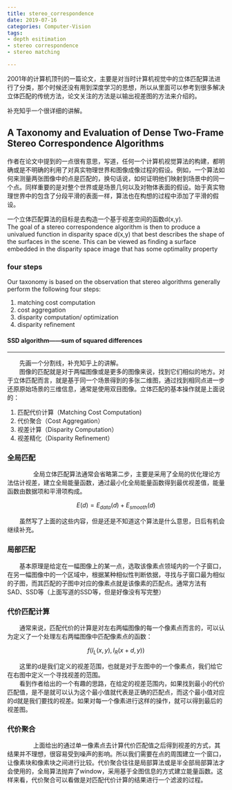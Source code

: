 ```yaml
---
title: stereo_correspondence	
date: 2019-07-16
categories: Computer-Vision
tags:
- depth esitimation
- stereo correspondence
- stereo matching

---
```


2001年的计算机顶刊的一篇论文，主要是对当时计算机视觉中的立体匹配算法进行了分类，那个时候还没有用到深度学习的思想，所以从里面可以参考到很多解决立体匹配的传统方法，论文关注的方法是以输出视差图的方法来介绍的。<br>

补充知乎一个很详细的讲解。

<!-- more -->

## A Taxonomy and Evaluation of Dense Two-Frame Stereo Correspondence Algorithms

作者在论文中提到的一点很有意思，写道，任何一个计算机视觉算法的构建，都明确或是不明确的利用了对真实物理世界和图像成像过程的假设。例如，一个算法如何来测量两张图像中的点是匹配的，换句话说，如何证明他们映射到场景中的同一个点。同样重要的是对整个世界或是场景几何以及对物体表面的假设。始于真实物理世界中的包含了分段平滑的表面一样，算法也在构想的过程中添加了平滑的假设。

一个立体匹配算法的目标是去构造一个基于视差空间的函数d(x,y).<br>
The goal of a stereo correspondence algorithm is then to produce a univalued function in disparity space d(x,y) that best describes the shape of the surfaces in the scene. This can be viewed as finding a surface embedded in the disparity space image that has some optimality property

### four steps
Our taxonomy is based on the observation that stereo algorithms generally perform the following four steps:
1. matching cost computation
2. cost aggregation
3. disparity computation/ optimization
4. disparity refinement

#### SSD algorithm——sum of squared differences

---

　　先画一个分割线，补充知乎上的讲解。<br>
　　图像的匹配就是对于两幅图像或是更多的图像来说，找到它们相似的地方。对于立体匹配而言，就是基于同一个场景得到的多张二维图，通过找到相同点进一步还原原始场景的三维信息，通常是使用双目图像。立体匹配的基本操作就是上面说的：
1. 匹配代价计算（Matching Cost Computation)
2. 代价聚合（Cost Aggregation）
3. 视差计算（Disparity Computation）
4. 视差精化（Disparity Refinement）

### 全局匹配
　　
　　全局立体匹配算法通常会省略第二步，主要是采用了全局的优化理论方法估计视差，建立全局能量函数，通过最小化全局能量函数得到最优视差值，能量函数由数据项和平滑项构成。

$$
E(d)=E_{data}(d)+E_{smooth}(d)
$$

　　虽然写了上面的这些内容，但是还是不知道这个算法是什么意思，日后有机会继续补充。

### 局部匹配

　　基本原理是给定在一幅图像上的某一点，选取该像素点领域内的一个子窗口，在另一幅图像中的一个区域中，根据某种相似性判断依据，寻找与子窗口最为相似的子图，而其匹配的子图中对应的像素点就是该像素的匹配点。通常方法有SAD、SSD等（上面写道的SSD等，但是好像没有写完整）

### 代价匹配计算
　　通常来说，匹配代价的计算是对左右两幅图像的每一个像素点而言的，可以认为定义了一个处理左右两幅图像中匹配像素点的函数：

$$
f(I_L(x,y),I_R(x+d,y))
$$

　　这里的d是我们定义的视差范围，也就是对于左图中的一个像素点，我们给它在右图中定义一个寻找视差的范围。<br>
　　看到作者给出的一个有趣的思路，在给定的视差范围内，如果找到最小的代价匹配值，是不是就可以认为这个最小值就代表是正确的匹配点，而这个最小值对应的d就是我们要找的视差。如果对每一个像素进行这样的操作，就可以得到最后的视差图。
　　
### 代价聚合
　　
　　上面给出的通过单一像素点去计算代价匹配值之后得到视差的方式，其结果并不理想，很容易受到噪声的影响。所以我们需要在点的周围建立一个窗口，让像素块和像素块之间进行比较。代价聚合往往是局部算法或是半全部局部算法才会使用的，全局算法抛弃了window，采用基于全图信息的方式建立能量函数。这样来看，代价聚合可以看做是对匹配代价计算的结果进行一个滤波的过程。
